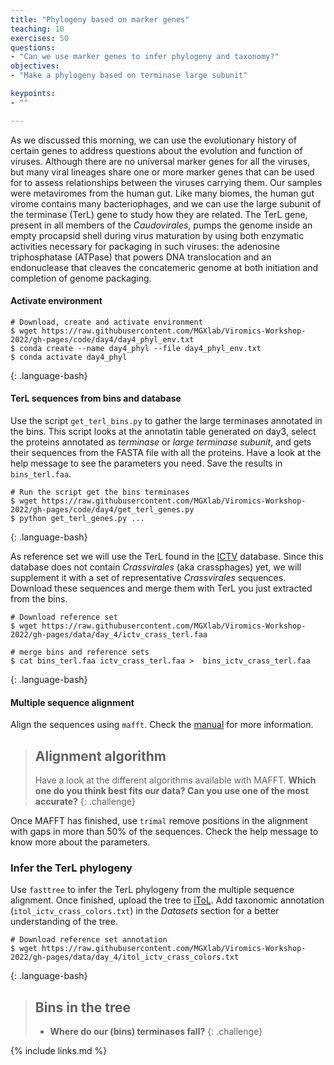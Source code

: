 ```yaml
---
title: "Phylogeny based on marker genes"
teaching: 10
exercises: 50
questions:
- "Can we use marker genes to infer phylogeny and taxonomy?"
objectives:
- "Make a phylogeny based on terminase large subunit"

keypoints:
- ""

---
```


As we discussed this morning, we can use the evolutionary history of certain genes to
address questions about the evolution and function of viruses. Although there are no
universal marker genes for all the viruses, but many viral lineages share one or more
marker genes that can be used for to assess relationships between the viruses carrying
them. Our samples were metaviromes from the human gut. Like many biomes, the human gut
virome contains many bacteriophages, and we can use the large subunit of the terminase
(TerL) gene to study how they are related. The TerL
gene, present in all members of the _Caudovirales_, pumps the genome inside an empty
procapsid shell during virus maturation by using both enzymatic activities necessary
for packaging in such viruses: the adenosine triphosphatase (ATPase) that powers
DNA translocation and an endonuclease that cleaves the concatemeric genome at both
initiation and completion of genome packaging.


#### Activate environment
~~~
# Download, create and activate environment
$ wget https://raw.githubusercontent.com/MGXlab/Viromics-Workshop-2022/gh-pages/code/day4/day4_phyl_env.txt
$ conda create --name day4_phyl --file day4_phyl_env.txt
$ conda activate day4_phyl
~~~
{: .language-bash}

#### TerL sequences from bins and database

Use the script `get_terl_bins.py` to gather the large terminases annotated in the
bins. This script looks at the annotatin table generated on day3, select the proteins
annotated as _terminase_ or _large terminase subunit_, and gets their sequences from
the FASTA file with all the proteins. Have a look at the help message to see the
parameters you need. Save the results in `bins_terl.faa`.

~~~
# Run the script get the bins terminases
$ wget https://raw.githubusercontent.com/MGXlab/Viromics-Workshop-2022/gh-pages/code/day4/get_terl_genes.py
$ python get_terl_genes.py ...
~~~
{: .language-bash}

As reference set we will use the TerL found in the [ICTV](https://talk.ictvonline.org/)
database. Since this database does not contain _Crassvirales_ (aka crassphages) yet,
we will supplement it with a set of representative _Crassvirales_ sequences. Download
these sequences and merge them with TerL you just extracted from the bins.

~~~
# Download reference set
$ wget https://raw.githubusercontent.com/MGXlab/Viromics-Workshop-2022/gh-pages/data/day_4/ictv_crass_terl.faa

# merge bins and reference sets
$ cat bins_terl.faa ictv_crass_terl.faa >  bins_ictv_crass_terl.faa
~~~
{: .language-bash}


#### Multiple sequence alignment
Align the sequences using `mafft`. Check the [manual](https://mafft.cbrc.jp/alignment/software/algorithms/algorithms.html) for more information.

> ## Alignment algorithm
> Have a look at the different algorithms available with MAFFT. __Which one do you
> think best fits our data? Can you use one of the most accurate?__
{: .challenge}

Once MAFFT has finished, use `trimal` remove positions in the alignment with gaps in more than
50% of the sequences. Check the help message to know more about the parameters.


### Infer the TerL phylogeny
Use `fasttree` to infer the TerL phylogeny from the multiple sequence alignment. Once
finished, upload the tree to [iToL](https://itol.embl.de/). Add taxonomic annotation
(`itol_ictv_crass_colors.txt`) in the _Datasets_ section for a better understanding of the tree.

~~~
# Download reference set annotation
$ wget https://raw.githubusercontent.com/MGXlab/Viromics-Workshop-2022/gh-pages/data/day_4/itol_ictv_crass_colors.txt
~~~
{: .language-bash}

> ## Bins in the tree
> - __Where do our (bins) terminases fall?__
{: .challenge}


{% include links.md %}
